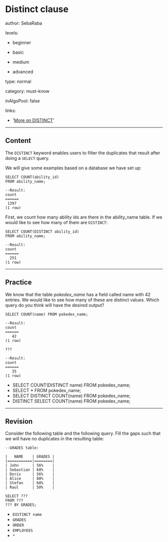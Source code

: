 # Distinct clause
author: SebaRaba

levels:

  - beginner

  - basic

  - medium

  - advanced

type: normal

category: must-know

inAlgoPool: false

links:

  - '[More on DISTINCT](https://www.tutorialspoint.com/sql/sql-distinct-keyword.htm)'

---
## Content

The `DISTINCT` keyword enables users to filter the duplicates that result after doing a `SELECT` query.

We will give some examples based on a database we have set up:
```
SELECT COUNT(ability_id)
FROM ability_name;

--Result:
count
======
 1397
(1 row)
```
First, we count how many ability ids are there in the ability_name table.
If we would like to see how many of them are `DISTINCT`:

```
SELECT COUNT(DISTINCT ability_id)
FROM ability_name;

--Result:
count
======
  251
(1 row)
```

---
## Practice

We know that the table *pokedex_name* has a field called name with 42 entries. We would like to see how many of these are distinct values. Which query do you think will have the desired output?
```
SELECT COUNT(name) FROM pokedex_name;

--Result:
count
======
   42
(1 row)

???

--Result:
count
======
   35
(1 row)
```

* SELECT COUNT(DISTINCT name) FROM pokedex_name;
* SELECT * FROM pokedex_name;
* SELECT DISTINCT COUNT(name) FROM pokedex_name;
* DISTINCT SELECT COUNT(name) FROM pokedex_name;

---
## Revision

Consider the following table and the following query. Fill the gaps such that we will have no duplicates in the resulting table:
```
--GRADES table:

|   NAME    | GRADES |
|===========|========|
| John      | 56%    |
| Sebastian | 68%    |
| Doris     | 56%    |
| Alice     | 88%    |
| Stefan    | 68%    |
| Raul      | 50%    |

SELECT ???
FROM ???
??? BY GRADES;
```

* `DISTINCT name`
* `GRADES`
* `ORDER`
* `EMPLOYEES`
* `*`
